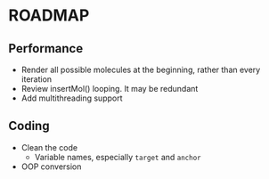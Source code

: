 ROADMAP
=======
## Performance
* Render all possible molecules at the beginning, rather than every iteration
* Review insertMol() looping. It may be redundant
* Add multithreading support

## Coding
* Clean the code
	- Variable names, especially `target` and `anchor`
* OOP conversion
